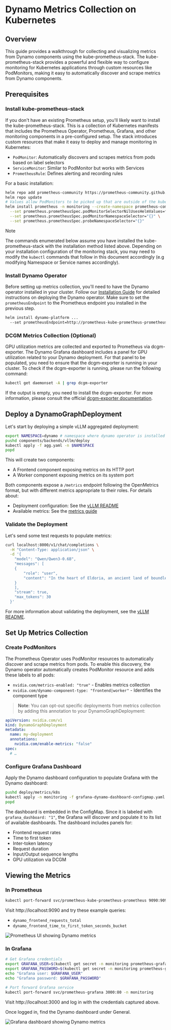 # Dynamo Metrics Collection on Kubernetes

## Overview

This guide provides a walkthrough for collecting and visualizing metrics from Dynamo components using the kube-prometheus-stack. The kube-prometheus-stack provides a powerful and flexible way to configure monitoring for Kubernetes applications through custom resources like PodMonitors, making it easy to automatically discover and scrape metrics from Dynamo components.

## Prerequisites

### Install kube-prometheus-stack
If you don't have an existing Prometheus setup, you'll likely want to install the kube-prometheus-stack. This is a collection of Kubernetes manifests that includes the Prometheus Operator, Prometheus, Grafana, and other monitoring components in a pre-configured setup. The stack introduces custom resources that make it easy to deploy and manage monitoring in Kubernetes:

- `PodMonitor`: Automatically discovers and scrapes metrics from pods based on label selectors
- `ServiceMonitor`: Similar to PodMonitor but works with Services
- `PrometheusRule`: Defines alerting and recording rules

For a basic installation:
```bash
helm repo add prometheus-community https://prometheus-community.github.io/helm-charts
helm repo update
# Values allow PodMonitors to be picked up that are outside of the kube-prometheus-stack helm release
helm install prometheus -n monitoring --create-namespace prometheus-community/kube-prometheus-stack \
  --set prometheus.prometheusSpec.podMonitorSelectorNilUsesHelmValues=false \
  --set prometheus.prometheusSpec.podMonitorNamespaceSelector="{}" \
  --set prometheus.prometheusSpec.probeNamespaceSelector="{}"
```

> [!Note]
> The commands enumerated below assume you have installed the kube-prometheus-stack with the installation method listed above. Depending on your installation configuration of the monitoring stack, you may need to modify the `kubectl` commands that follow in this document accordingly (e.g modifying Namespace or Service names accordingly).

### Install Dynamo Operator
Before setting up metrics collection, you'll need to have the Dynamo operator installed in your cluster. Follow our [Installation Guide](../dynamo_deploy/installation_guide.md) for detailed instructions on deploying the Dynamo operator.
Make sure to set the `prometheusEndpoint` to the Prometheus endpoint you installed in the previous step.

```bash
helm install dynamo-platform ...
  --set prometheusEndpoint=http://prometheus-kube-prometheus-prometheus.monitoring.svc.cluster.local:9090
```


### DCGM Metrics Collection (Optional)

GPU utilization metrics are collected and exported to Prometheus via dcgm-exporter. The Dynamo Grafana dashboard includes a panel for GPU utilization related to your Dynamo deployment. For that panel to be populated, you need to ensure that the dcgm-exporter is running in your cluster. To check if the dcgm-exporter is running, please run the following command:

```bash
kubectl get daemonset -A | grep dcgm-exporter
```

If the output is empty, you need to install the dcgm-exporter. For more information, please consult the official [dcgm-exporter documentation](https://docs.nvidia.com/datacenter/cloud-native/gpu-telemetry/latest/dcgm-exporter.html).


## Deploy a DynamoGraphDeployment

Let's start by deploying a simple vLLM aggregated deployment:

```bash
export NAMESPACE=dynamo # namespace where dynamo operator is installed
pushd components/backends/vllm/deploy
kubectl apply -f agg.yaml -n $NAMESPACE
popd
```

This will create two components:
- A Frontend component exposing metrics on its HTTP port
- A Worker component exposing metrics on its system port

Both components expose a `/metrics` endpoint following the OpenMetrics format, but with different metrics appropriate to their roles. For details about:
- Deployment configuration: See the [vLLM README](../../components/backends/vllm/README.md)
- Available metrics: See the [metrics guide](../metrics.md)

### Validate the Deployment

Let's send some test requests to populate metrics:

```bash
curl localhost:8000/v1/chat/completions \
  -H "Content-Type: application/json" \
  -d '{
    "model": "Qwen/Qwen3-0.6B",
    "messages": [
    {
        "role": "user",
        "content": "In the heart of Eldoria, an ancient land of boundless magic and mysterious creatures, lies the long-forgotten city of Aeloria. Once a beacon of knowledge and power, Aeloria was buried beneath the shifting sands of time, lost to the world for centuries. You are an intrepid explorer, known for your unparalleled curiosity and courage, who has stumbled upon an ancient map hinting at ests that Aeloria holds a secret so profound that it has the potential to reshape the very fabric of reality. Your journey will take you through treacherous deserts, enchanted forests, and across perilous mountain ranges. Your Task: Character Background: Develop a detailed background for your character. Describe their motivations for seeking out Aeloria, their skills and weaknesses, and any personal connections to the ancient city or its legends. Are they driven by a quest for knowledge, a search for lost familt clue is hidden."
    }
    ],
    "stream": true,
    "max_tokens": 30
  }'
```

For more information about validating the deployment, see the [vLLM README](../../components/backends/vllm/README.md).

## Set Up Metrics Collection

### Create PodMonitors

The Prometheus Operator uses PodMonitor resources to automatically discover and scrape metrics from pods. To enable this discovery, the Dynamo operator automatically creates PodMonitor resource and adds these labels to all pods:
- `nvidia.com/metrics-enabled: "true"` - Enables metrics collection
- `nvidia.com/dynamo-component-type: "frontend|worker"` - Identifies the component type

> **Note**: You can opt-out specific deployments from metrics collection by adding this annotation to your DynamoGraphDeployment:
```yaml
apiVersion: nvidia.com/v1
kind: DynamoGraphDeployment
metadata:
  name: my-deployment
  annotations:
    nvidia.com/enable-metrics: "false"
spec:
  # …
```

### Configure Grafana Dashboard

Apply the Dynamo dashboard configuration to populate Grafana with the Dynamo dashboard:
```bash
pushd deploy/metrics/k8s
kubectl apply -n monitoring -f grafana-dynamo-dashboard-configmap.yaml
popd
```

The dashboard is embedded in the ConfigMap. Since it is labeled with `grafana_dashboard: "1"`, the Grafana will discover and populate it to its list of available dashboards. The dashboard includes panels for:
- Frontend request rates
- Time to first token
- Inter-token latency
- Request duration
- Input/Output sequence lengths
- GPU utilization via DCGM

## Viewing the Metrics

### In Prometheus
```bash
kubectl port-forward svc/prometheus-kube-prometheus-prometheus 9090:9090 -n monitoring
```

Visit http://localhost:9090 and try these example queries:
- `dynamo_frontend_requests_total`
- `dynamo_frontend_time_to_first_token_seconds_bucket`

![Prometheus UI showing Dynamo metrics](../../images/prometheus-k8s.png)

### In Grafana
```bash
# Get Grafana credentials
export GRAFANA_USER=$(kubectl get secret -n monitoring prometheus-grafana -o jsonpath="{.data.admin-user}" | base64 --decode)
export GRAFANA_PASSWORD=$(kubectl get secret -n monitoring prometheus-grafana -o jsonpath="{.data.admin-password}" | base64 --decode)
echo "Grafana user: $GRAFANA_USER"
echo "Grafana password: $GRAFANA_PASSWORD"

# Port forward Grafana service
kubectl port-forward svc/prometheus-grafana 3000:80 -n monitoring
```

Visit http://localhost:3000 and log in with the credentials captured above.

Once logged in, find the Dynamo dashboard under General.

![Grafana dashboard showing Dynamo metrics](../../images/grafana-k8s.png)

